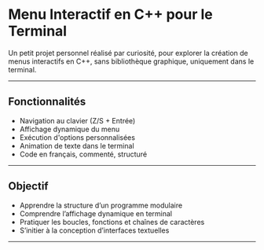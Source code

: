 # Menu Interactif en C++ pour le Terminal

Un petit projet personnel réalisé par curiosité, pour explorer la création de menus interactifs en C++, sans bibliothèque graphique, uniquement dans le terminal.

---

## Fonctionnalités

- Navigation au clavier (Z/S + Entrée)
- Affichage dynamique du menu
- Exécution d'options personnalisées
- Animation de texte dans le terminal
- Code en français, commenté, structuré

---

## Objectif

- Apprendre la structure d’un programme modulaire
- Comprendre l’affichage dynamique en terminal
- Pratiquer les boucles, fonctions et chaînes de caractères
- S’initier à la conception d’interfaces textuelles

---
